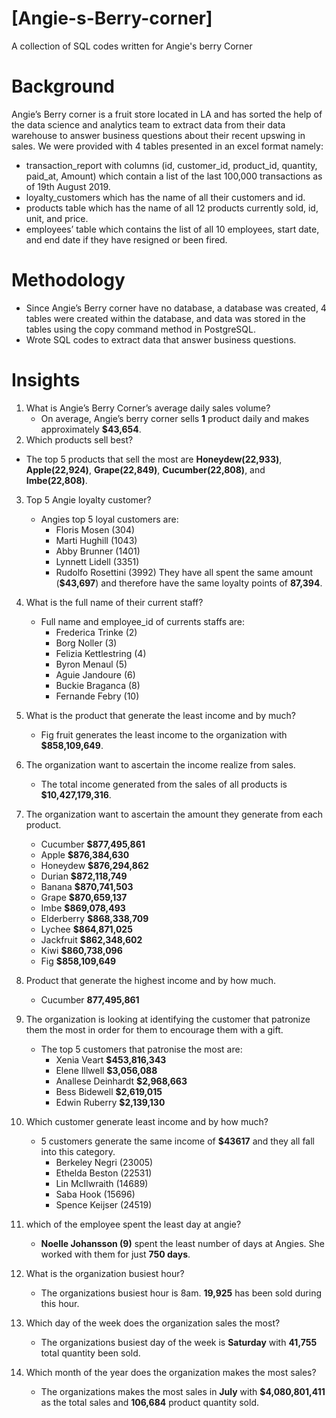 # [Angie-s-Berry-corner]
A collection of SQL codes written for Angie's berry Corner

# Background

Angie’s Berry corner is a fruit store located in LA and has sorted the help of the data science and analytics team to extract data from their data warehouse to answer business questions about their recent upswing in sales.
We were provided with 4 tables presented in an excel format namely: 
- transaction_report with columns (id, customer_id, product_id, quantity, paid_at, Amount) which contain a list of the last 100,000 transactions as of 19th August 2019.
- loyalty_customers which has the name of all their customers and id.
- products table which has the name of all 12 products currently sold, id, unit, and price.
- employees’ table  which contains the list of all 10 employees, start date, and end date if they have resigned or been fired.

# Methodology
- Since Angie’s Berry corner have no database, a database was created, 4 tables were created within the database, and data was stored in the tables using the copy command method in PostgreSQL.
- Wrote SQL codes to extract data that answer business questions.

# Insights

1. What is Angie’s Berry Corner’s average daily sales volume?
   - On average, Angie’s berry corner sells **1** product daily and makes approximately **$43,654**.
2. Which products sell best?
  -  The top 5 products that sell the most are **Honeydew(22,933)**,  **Apple(22,924)**, **Grape(22,849)**, **Cucumber(22,808)**, and **Imbe(22,808)**.

3.  Top 5 Angie loyalty customer?
    - Angies top 5 loyal customers are:
      - Floris Mosen  (304)
      - Marti Hughill  (1043)
      - Abby Brunner  (1401)
      - Lynnett Lidell  (3351)
      - Rudolfo Rosettini  (3992)
     They have all spent the same amount (**$43,697**) and therefore have the same loyalty points of **87,394**.
     
 4. What is the full name of their current staff?
    - Full name and employee_id  of currents staffs are:
      - Frederica Trinke  (2)
      - Borg Noller  (3)
      - Felizia Kettlestring  (4)
      - Byron Menaul  (5)
      - Aguie Jandoure  (6)
      - Buckie Braganca  (8)
      - Fernande Febry  (10)
   
 5. What is the product that generate the least income and by much?
    - Fig fruit generates the least income to the organization with	**$858,109,649**.

6. The organization want to ascertain the income realize from sales.
   -  The total income generated from the sales of all products is **$10,427,179,316**.

7. The organization want to ascertain the amount they generate from each product.
   -  Cucumber	 **$877,495,861**
   -  Apple 	**$876,384,630**
   -  Honeydew	 **$876,294,862**
   -  Durian	 **$872,118,749**
   -  Banana	 **$870,741,503**
   -  Grape	 **$870,659,137**
   -  Imbe	 **$869,078,493**
   -  Elderberry	 **$868,338,709**
   -  Lychee	 **$864,871,025**
   -  Jackfruit	 **$862,348,602**
   -  Kiwi  **$860,738,096**
   -  Fig	 **$858,109,649**

8. Product that generate the highest income and by how much.
   -  Cucumber	 **877,495,861**


9. The organization is looking at identifying the customer that patronize them the most in order for them to encourage them with a gift.
    - The top 5 customers that patronise the most are:
      -  Xenia Veart	 **$453,816,343**
      -  Elene Illwell 	**$3,056,088**
      -  Anallese Deinhardt	 **$2,968,663**
      -  Bess Bidewell	 **$2,619,015**
      -  Edwin Ruberry	 **$2,139,130**

10. Which customer generate least income and by how much?
    - 5 customers generate the same income of **$43617** and they all fall into this category. 
      -   Berkeley Negri  (23005)	
      -   Ethelda Beston  (22531)
      -   Lin McIlwraith	(14689)
      -   Saba Hook  (15696)	
      -   Spence Keijser  (24519)

11. which of the employee spent the least day at angie?
    - **Noelle Johansson (9)** spent the least number of days at Angies. She worked with them for just **750 days**. 

12. What is the organization busiest hour?
    - The organizations busiest hour is 8am. **19,925** has been sold during this hour.

13. Which day of the week does the organization sales the most?
    - The organizations busiest day of the week is **Saturday** with **41,755** total quantity been sold.

14. Which month of the year does the organization makes the most sales?
    - The organizations makes the most sales in  **July** with **$4,080,801,411** as the total sales and **106,684** product quantity sold.







